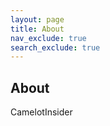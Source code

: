 ```yaml
---
layout: page
title: About
nav_exclude: true
search_exclude: true
---
```


<h2>About</h2>

CamelotInsider


